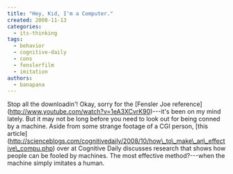 ```yaml
---
title: "Hey, Kid, I'm a Computer."
created: 2008-11-13
categories: 
  - its-thinking
tags: 
  - behavior
  - cognitive-daily
  - cons
  - fenslerfilm
  - imitation
authors: 
  - banapana
---
```


Stop all the downloadin'! Okay, sorry for the \[Fensler Joe reference\](http://www.youtube.com/watch?v=1eA3XCvrK90)---it's been on my mind lately. But it may not be long before you need to look out for being conned by a machine. Aside from some strange footage of a CGI person, \[this article\](http://scienceblogs.com/cognitivedaily/2008/10/how\_to\_make\_an\_effective\_compu.php) over at Cognitive Daily discusses research that shows how people can be fooled by machines. The most effective method?---when the machine simply imitates a human.
